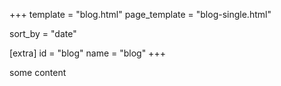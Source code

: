 +++
template = "blog.html"
page_template = "blog-single.html"

sort_by = "date"

[extra]
id = "blog"
name = "blog"
+++

some content
